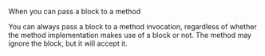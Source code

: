 When you can pass a block to a method



You can always pass a block to a method invocation, regardless of whether the method implementation makes use of a block or not. The method may ignore the block, but it will accept it.

